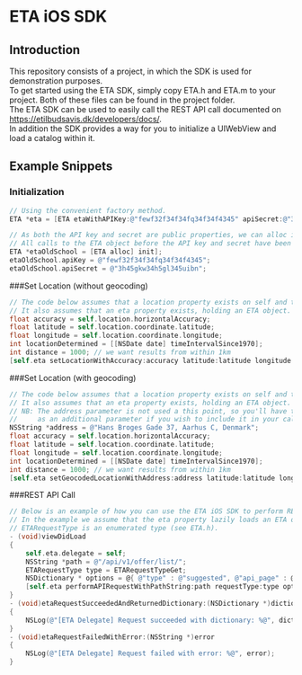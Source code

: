ETA iOS SDK
===========

Introduction
------------

This repository consists of a project, in which the SDK is used for demonstration purposes.  
To get started using the ETA SDK, simply copy ETA.h and ETA.m to your project. Both of these files can be found in the project folder.  
The ETA SDK can be used to easily call the REST API call documented on https://etilbudsavis.dk/developers/docs/.  
In addition the SDK provides a way for you to initialize a UIWebView and load a catalog within it.

Example Snippets
----------------

### Initialization
```objectivec
// Using the convenient factory method.
ETA *eta = [ETA etaWithAPIKey:@"fewf32f34f34fq34f34f4345" apiSecret:@"3h45gkw34h5gl345uibn"];

// As both the API key and secret are public properties, we can alloc init as well.
// All calls to the ETA object before the API key and secret have been set, will be ignored.
ETA *etaOldSchool = [ETA alloc] init];
etaOldSchool.apiKey = @"fewf32f34f34fq34f34f4345";
etaOldSchool.apiSecret = @"3h45gkw34h5gl345uibn";
```

###Set Location (without geocoding)
```objectivec
// The code below assumes that a location property exists on self and that it holds a CLLocation object.
// It also assumes that an eta property exists, holding an ETA object.
float accuracy = self.location.horizontalAccuracy;
float latitude = self.location.coordinate.latitude;
float longitude = self.location.coordinate.longitude;
int locationDetermined = [[NSDate date] timeIntervalSince1970];
int distance = 1000; // we want results from within 1km
[self.eta setLocationWithAccuracy:accuracy latitude:latitude longitude:longitude locationDetermined:locationDetermined distance:distance];
```

###Set Location (with geocoding)
```objectivec
// The code below assumes that a location property exists on self and that it holds a CLLocation object.
// It also assumes that an eta property exists, holding an ETA object.
// NB: The address parameter is not used a this point, so you'll have to add it
//     as an additional parameter if you wish to include it in your calls.
NSString *address = @"Hans Broges Gade 37, Aarhus C, Denmark";
float accuracy = self.location.horizontalAccuracy;
float latitude = self.location.coordinate.latitude;
float longitude = self.location.coordinate.longitude;
int locationDetermined = [[NSDate date] timeIntervalSince1970];
int distance = 1000; // we want results from within 1km
[self.eta setGeocodedLocationWithAddress:address latitude:latitude longitude:longitude locationDetermined:locationDetermined distance:distance];
```

###REST API Call
```objectivec
// Below is an example of how you can use the ETA iOS SDK to perform REST API calls and react on their results.
// In the example we assume that the eta property lazily loads an ETA object elsewhere.
// ETARequestType is an enumerated type (see ETA.h).
- (void)viewDidLoad
{
    self.eta.delegate = self;
    NSString *path = @"/api/v1/offer/list/";
    ETARequestType type = ETARequestTypeGet;
    NSDictionary * options = @{ @"type" : @"suggested", @"api_page" : @1, @"api_limit" : @25 };
    [self.eta performAPIRequestWithPathString:path requestType:type optionsDictionary:options];
}
- (void)etaRequestSucceededAndReturnedDictionary:(NSDictionary *)dictionary
{
    NSLog(@"[ETA Delegate] Request succeeded with dictionary: %@", dictionary);
}
- (void)etaRequestFailedWithError:(NSString *)error
{
    NSLog(@"[ETA Delegate] Request failed with error: %@", error);
}
```